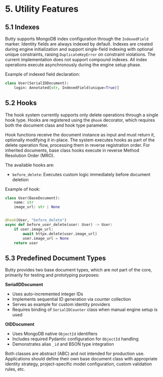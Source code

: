 # 5. Utility Features

## 5.1 Indexes

Butty supports MongoDB index configuration through the `IndexedField` marker. Identity fields are always indexed by
default. Indexes are created during engine initialization and support single-field indexing with optional unique
constraints, raising `DuplicateKeyError` on constraint violations. The current implementation does not support compound
indexes. All index operations execute asynchronously during the engine setup phase. 

Example of indexed field declaration:

```python
class User(SerialIDDocument):
    login: Annotated[str, IndexedField(unique=True)]
```

## 5.2 Hooks

The hook system currently supports only delete operations through a single hook type. Hooks are registered using the
`@hook` decorator, which requires both the document class and hook type parameter.

Hook functions receive the document instance as input and must return it, optionally modifying it in-place. The system
executes hooks as part of the delete operation flow, processing them in reverse registration order. For inherited
documents, base class hooks execute in reverse Method Resolution Order (MRO).

The available hooks are:

- `before_delete`: Executes custom logic immediately before document deletion

Example of hook:

```python
class User(BaseDocument):
    name: str
    image_url: str | None


@hook(User, "before_delete")
async def before_user_delete(user: User) -> User:
    if user.image_url:
        await httpx.delete(user.image_url)
        user.image_url = None
    return user
```

## 5.3 Predefined Document Types

Butty provides two base document types, which are not part of the core, primarily for testing and prototyping purposes:

**SerialIDDocument**

- Uses auto-incremented integer IDs
- Implements sequential ID generation via counter collection
- Serves as example for custom identity providers
- Requires binding of `SerialIDCounter` class when manual engine setup is used

**OIDDocument**

- Uses MongoDB native `ObjectId` identifiers
- Includes required Pydantic configuration for `ObjectId` handling
- Demonstrates alias `_id` and BSON type integration

Both classes are abstract (ABC) and not intended for production use. Applications should define their own base document
class with appropriate identity strategy, project-specific model configuration, custom validation rules, etc.
